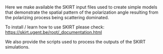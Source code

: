 Here we make available the SKIRT input files used to create simple models that demonstrate the spatial pattern of the polarization angle resulting from the polarizing process being scattering dominated.

To install / learn how to use SKIRT please check: https://skirt.ugent.be/root/_documentation.html

We also provide the scripts used to process the outputs of the SKIRT simulations.
